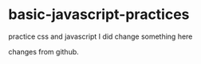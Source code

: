 # basic-javascript-practices
practice css and javascript
I did change something here

changes from github.
